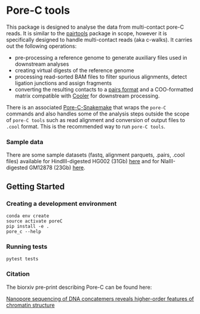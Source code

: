 # Pore-C tools

This package is designed to analyse the data from multi-contact pore-C reads. It is similar to the
[pairtools](https://github.com/mirnylab/pairtools) package in scope, however it is specifically designed to
handle multi-contact reads (aka c-walks). It carries out the following
operations:

- pre-processing a reference genome to generate auxiliary files used in downstream analyses
- creating virtual digests of the reference genome
- processing read-sorted BAM files to filter spurious alignments, detect ligation junctions and assign fragments
- converting the resulting contacts to a [pairs format](https://github.com/4dn-dcic/pairix/blob/master/pairs_format_specification.md) and a COO-formatted matrix compatible with [Cooler](https://github.com/mirnylab/cooler) for downstream processing.

There is an associated [Pore-C-Snakemake](https://github.com/nanoporetech/Pore-C-Snakemake) that wraps the `pore-C` commands and also handles some of the analysis steps outside the scope of `pore-C tools` such as read alignment and conversion of output files to `.cool` format. This is the recommended way to run `pore-C tools`.

### Sample data
There are some sample datasets (fastq, alignment parquets, .pairs, .cool files) available for HindIII-digested HG002 (31Gb) [here](https://ont-datasets-us-east-1-public.s3.amazonaws.com/20191103.preprint_HG002.tar.gz) and for NlaIII-digested GM12878 (23Gb) [here](https://ont-datasets-us-east-1-public.s3.amazonaws.com/20191103.preprint_NA12878.tar.gz).

## Getting Started

### Creating a development environment

```
conda env create
source activate poreC
pip install -e .
pore_c --help
```

### Running tests

```
pytest tests
```

### Citation

The biorxiv pre-print describing Pore-C can be found here: 

[Nanopore sequencing of DNA concatemers reveals higher-order features of chromatin structure](https://www.biorxiv.org/content/10.1101/833590v1)

